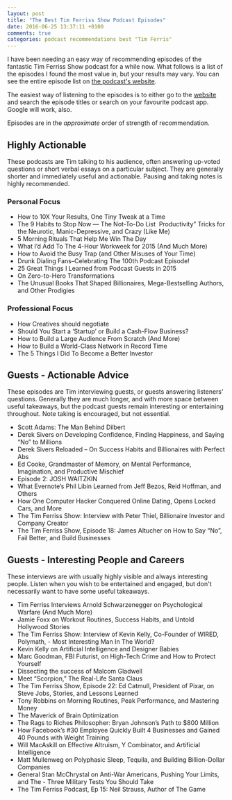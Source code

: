 ```yaml
---
layout: post
title: "The Best Tim Ferriss Show Podcast Episodes"
date: 2016-06-25 13:37:11 +0100
comments: true
categories: podcast recommendations best "Tim Ferris"
---
```

I have been needing an easy way of recommending episodes of the fantastic Tim Ferriss Show podcast for a while now. What follows is a list of the episodes I found the most value in, but your results may vary. You can see the entire episode list on [the podcast's website](http://fourhourworkweek.com/podcast/).

The easiest way of listening to the episodes is to either go to the [website](http://fourhourworkweek.com/podcast/) and search the episode titles or search on your favourite podcast app. Google will work, also.

Episodes are in the *approximate* order of strength of recommendation.

## Highly Actionable

These podcasts are Tim talking to his audience, often answering up-voted questions or short verbal essays on a particular subject. They are generally shorter and immediately useful and actionable. Pausing and taking notes is highly recommended.

### Personal Focus

- How to 10X Your Results, One Tiny Tweak at a Time
- The 9 Habits to Stop Now — The Not-To-Do List 
Productivity” Tricks for the Neurotic, Manic-Depressive, and Crazy (Like Me) 
- 5 Morning Rituals That Help Me Win The Day
- What I’d Add To The 4-Hour Workweek for 2015 (And Much More)
- How to Avoid the Busy Trap (and Other Misuses of Your Time)
- Drunk Dialing Fans–Celebrating The 100th Podcast Episode!
- 25 Great Things I Learned from Podcast Guests in 2015
- On Zero-to-Hero Transformations
- The Unusual Books That Shaped Billionaires, Mega-Bestselling Authors, and Other Prodigies

### Professional Focus

- How Creatives should negotiate
- Should You Start a ‘Startup’ or Build a Cash-Flow Business?
- How to Build a Large Audience From Scratch (And More)
- How to Build a World-Class Network in Record Time
- The 5 Things I Did To Become a Better Investor

## Guests - Actionable Advice

These episodes are Tim interviewing guests, or guests answering listeners' questions. Generally they are much longer, and with more space between useful takeaways, but the podcast guests remain interesting or entertaining throughout. Note taking is encouraged, but not essential.

- Scott Adams: The Man Behind Dilbert
- Derek Sivers on Developing Confidence, Finding Happiness, and Saying “No” to Millions
- Derek Sivers Reloaded – On Success Habits and Billionaires with Perfect Abs
- Ed Cooke, Grandmaster of Memory, on Mental Performance, Imagination, and Productive Mischief
- Episode 2: JOSH WAITZKIN
- What Evernote’s Phil Libin Learned from Jeff Bezos, Reid Hoffman, and Others
- How One Computer Hacker Conquered Online Dating, Opens Locked Cars, and More
- The Tim Ferriss Show: Interview with Peter Thiel, Billionaire Investor and Company Creator
- The Tim Ferriss Show, Episode 18: James Altucher on How to Say “No”, Fail Better, and Build Businesses

## Guests - Interesting People and Careers

These interviews are with usually highly visible and always interesting people. Listen when you wish to be entertained and engaged, but don't necessarily want to have some useful takeaways.

- Tim Ferriss Interviews Arnold Schwarzenegger on Psychological Warfare (And Much More)
- Jamie Foxx on Workout Routines, Success Habits, and Untold Hollywood Stories
- The Tim Ferriss Show: Interview of Kevin Kelly, Co-Founder of WIRED, Polymath, - Most Interesting Man In The World?
- Kevin Kelly on Artificial Intelligence and Designer Babies
- Marc Goodman, FBI Futurist, on High-Tech Crime and How to Protect Yourself
- Dissecting the success of Malcom Gladwell
- Meet “Scorpion,” The Real-Life Santa Claus
- The Tim Ferriss Show, Episode 22: Ed Catmull, President of Pixar, on Steve Jobs, Stories, and Lessons Learned
- Tony Robbins on Morning Routines, Peak Performance, and Mastering Money
- The Maverick of Brain Optimization
- The Rags to Riches Philosopher: Bryan Johnson’s Path to $800 Million
- How Facebook’s #30 Employee Quickly Built 4 Businesses and Gained 40 Pounds with Weight Training
- Will MacAskill on Effective Altruism, Y Combinator, and Artificial Intelligence
- Matt Mullenweg on Polyphasic Sleep, Tequila, and Building Billion-Dollar Companies
- General Stan McChrystal on Anti-War Americans, Pushing Your Limits, and The - Three Military Tests You Should Take
- The Tim Ferriss Podcast, Ep 15: Neil Strauss, Author of The Game
